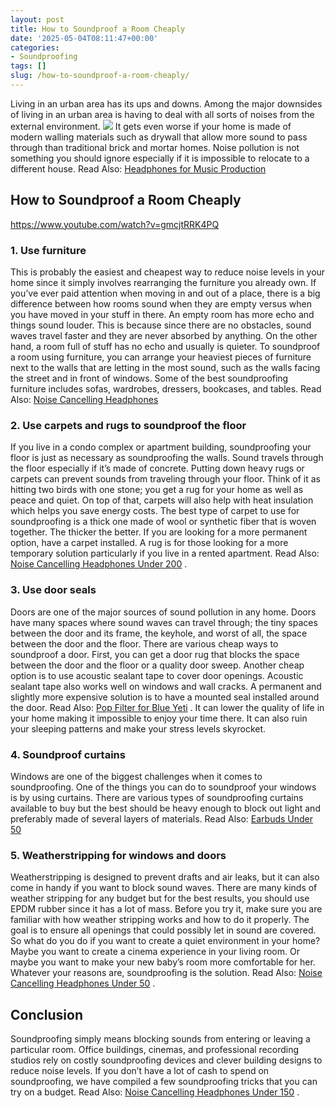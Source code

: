 ```yaml
---
layout: post
title: How to Soundproof a Room Cheaply
date: '2025-05-04T08:11:47+00:00'
categories:
- Soundproofing
tags: []
slug: /how-to-soundproof-a-room-cheaply/
---
```


Living in an urban area has its ups and downs. Among the major downsides of living in an urban area is having to deal with all sorts of noises from the external environment.
![](/assets/img/img/)
It gets even worse if your home is made of modern walling materials such as drywall that allow more sound to pass through than traditional brick and mortar homes.
Noise pollution is not something you should ignore especially if it is impossible to relocate to a different house.
Read Also:
[Headphones for Music Production](https://pestpolicy.com/best-headphones-for-music-production/)
## How to Soundproof a Room Cheaply
https://www.youtube.com/watch?v=gmcjtRRK4PQ
### 1. Use furniture
This is probably the easiest and cheapest way to reduce noise levels in your home since it simply involves rearranging the furniture you already own.
If you’ve ever paid attention when moving in and out of a place, there is a big difference between how rooms sound when they are empty versus when you have moved in your stuff in there. An empty room has more echo and things sound louder.
This is because since there are no obstacles, sound waves travel faster and they are never absorbed by anything. On the other hand, a room full of stuff has no echo and usually is quieter.
To soundproof a room using furniture, you can arrange your heaviest pieces of furniture next to the walls that are letting in the most sound, such as the walls facing the street and in front of windows.
Some of the best soundproofing furniture includes sofas, wardrobes, dressers, bookcases, and tables. Read Also:
[Noise Cancelling Headphones](https://pestpolicy.com/best-noise-cancelling-headphones/)
### 2. Use carpets and rugs to soundproof the floor
If you live in a condo complex or apartment building, soundproofing your floor is just as necessary as soundproofing the walls. Sound travels through the floor especially if it’s made of concrete.
Putting down heavy rugs or carpets can prevent sounds from traveling through your floor. Think of it as hitting two birds with one stone; you get a rug for your home as well as peace and quiet. On top of that, carpets will also help with heat insulation which helps you save energy costs.
The best type of carpet to use for soundproofing is a thick one made of wool or synthetic fiber that is woven together. The thicker the better.
If you are looking for a more permanent option, have a carpet installed. A rug is for those looking for a more temporary solution particularly if you live in a rented apartment. Read Also:
[Noise Cancelling Headphones Under 200](https://pestpolicy.com/best-noise-cancelling-headphones-under-200/)
.
### 3. Use door seals
Doors are one of the major sources of sound pollution in any home. Doors have many spaces where sound waves can travel through; the tiny spaces between the door and its frame, the keyhole, and worst of all, the space between the door and the floor.
There are various cheap ways to soundproof a door. First, you can get a door rug that blocks the space between the door and the floor or a quality door sweep. Another cheap option is to use acoustic sealant tape to cover door openings.
Acoustic sealant tape also works well on windows and wall cracks. A permanent and slightly more expensive solution is to have a mounted seal installed around the door. Read Also:
[Pop Filter for Blue Yeti](https://pestpolicy.com/best-pop-filter-for-blue-yeti/)
.
It can lower the quality of life in your home making it impossible to enjoy your time there. It can also ruin your sleeping patterns and make your stress levels skyrocket.
### 4. Soundproof curtains
Windows are one of the biggest challenges when it comes to soundproofing. One of the things you can do to soundproof your windows is by using curtains.
There are various types of soundproofing curtains available to buy but the best should be heavy enough to block out light and preferably made of several layers of materials.
Read Also:
[Earbuds Under 50](https://pestpolicy.com/best-earbuds-under-50/)
### 5. Weatherstripping for windows and doors
Weatherstripping is designed to prevent drafts and air leaks, but it can also come in handy if you want to block sound waves. There are many kinds of weather stripping for any budget but for the best results, you should use EPDM rubber since it has a lot of mass.
Before you try it, make sure you are familiar with how weather stripping works and how to do it properly. The goal is to ensure all openings that could possibly let in sound are covered.
So what do you do if you want to create a quiet environment in your home? Maybe you want to create a cinema experience in your living room.
Or maybe you want to make your new baby’s room more comfortable for her. Whatever your reasons are, soundproofing is the solution. Read Also:
[Noise Cancelling Headphones Under 50](https://pestpolicy.com/best-noise-cancelling-headphones-under-50/)
.
## Conclusion
Soundproofing simply means blocking sounds from entering or leaving a particular room. Office buildings, cinemas, and professional recording studios rely on costly soundproofing devices and clever building designs to reduce noise levels.
If you don’t have a lot of cash to spend on soundproofing, we have compiled a few soundproofing tricks that you can try on a budget. Read Also:
[Noise Cancelling Headphones Under 150](https://pestpolicy.com/best-noise-cancelling-headphones-under-150/)
.
